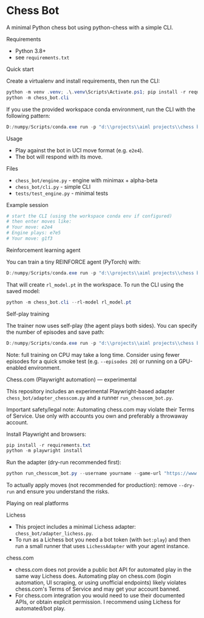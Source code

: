 # Chess Bot

A minimal Python chess bot using python-chess with a simple CLI.

Requirements

- Python 3.8+
- see `requirements.txt`

Quick start

Create a virtualenv and install requirements, then run the CLI:

```powershell
python -m venv .venv; .\.venv\Scripts\Activate.ps1; pip install -r requirements.txt
python -m chess_bot.cli
```

If you use the provided workspace conda environment, run the CLI with the following pattern:

```powershell
D:/numpy/Scripts/conda.exe run -p "d:\\projects\\aiml projects\\chess bot\\.conda" --no-capture-output python -m chess_bot.cli
```

Usage

- Play against the bot in UCI move format (e.g. `e2e4`).
- The bot will respond with its move.

Files

- `chess_bot/engine.py` - engine with minimax + alpha-beta
- `chess_bot/cli.py` - simple CLI
- `tests/test_engine.py` - minimal tests

Example session

```powershell
# start the CLI (using the workspace conda env if configured)
# then enter moves like:
# Your move: e2e4
# Engine plays: e7e5
# Your move: g1f3
```

Reinforcement learning agent

You can train a tiny REINFORCE agent (PyTorch) with:

```powershell
D:/numpy/Scripts/conda.exe run -p "d:\\projects\\aiml projects\\chess bot\\.conda" --no-capture-output python train_rl.py
```

That will create `rl_model.pt` in the workspace. To run the CLI using the saved model:

```powershell
python -m chess_bot.cli --rl-model rl_model.pt
```

Self-play training

The trainer now uses self-play (the agent plays both sides). You can specify the number of episodes and save path:

```powershell
D:/numpy/Scripts/conda.exe run -p "d:\\projects\\aiml projects\\chess bot\\.conda" --no-capture-output python train_rl.py --episodes 200 --save-path rl_model_selfplay.pt
```

Note: full training on CPU may take a long time. Consider using fewer episodes for a quick smoke test (e.g. `--episodes 20`) or running on a GPU-enabled environment.

Chess.com (Playwright automation) — experimental

This repository includes an experimental Playwright-based adapter `chess_bot/adapter_chesscom.py` and a runner `run_chesscom_bot.py`.

Important safety/legal note: Automating chess.com may violate their Terms of Service. Use only with accounts you own and preferably a throwaway account.

Install Playwright and browsers:

```powershell
pip install -r requirements.txt
python -m playwright install
```

Run the adapter (dry-run recommended first):

```powershell
python run_chesscom_bot.py --username yourname --game-url "https://www.chess.com/live/game/XXXXX" --dry-run
```

To actually apply moves (not recommended for production): remove `--dry-run` and ensure you understand the risks.


Playing on real platforms

Lichess
- This project includes a minimal Lichess adapter: `chess_bot/adapter_lichess.py`.
- To run as a Lichess bot you need a bot token (with `bot:play`) and then run a small runner that uses `LichessAdapter` with your agent instance.

chess.com
- chess.com does not provide a public bot API for automated play in the same way Lichess does. Automating play on chess.com (login automation, UI scraping, or using unofficial endpoints) likely violates chess.com's Terms of Service and may get your account banned.
- For chess.com integration you would need to use their documented APIs, or obtain explicit permission. I recommend using Lichess for automated/bot play.
